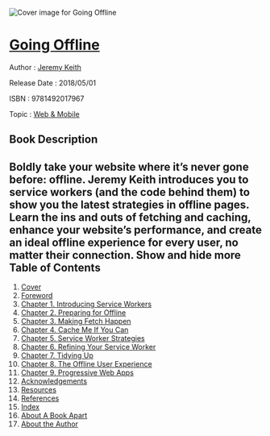 ![Cover image for Going Offline](https://imgdetail.ebookreading.net/cover/cover/web_mobile/EB9781492017967.jpg)

[Going Offline](https://ebookreading.net/view/book/Going+Offline-EB9781492017967_1.html "Going Offline")
====================================================================================================================

Author : [Jeremy Keith](https://ebookreading.net/search/author/Jeremy+Keith)

Release Date : 2018/05/01

ISBN : 9781492017967

Topic : [Web & Mobile](https://ebookreading.net/search/category/web-mobile)

Book Description
-----------------

 Boldly take your website where it’s never gone before: offline. Jeremy Keith introduces you to service workers (and the code behind them) to show you the latest strategies in offline pages. Learn the ins and outs of fetching and caching, enhance your website’s performance, and create an ideal offline experience for every user, no matter their connection.
        Show and hide more                
Table of Contents
-----------------

1. [Cover](https://ebookreading.net/view/book/Going+Offline-EB9781492017967_1.html)
1. [Foreword](https://ebookreading.net/view/book/Going+Offline-EB9781492017967_5.html)
1. [Chapter 1. Introducing Service Workers](https://ebookreading.net/view/book/Going+Offline-EB9781492017967_6.html)
1. [Chapter 2. Preparing for Offline](https://ebookreading.net/view/book/Going+Offline-EB9781492017967_7.html)
1. [Chapter 3. Making Fetch Happen](https://ebookreading.net/view/book/Going+Offline-EB9781492017967_8.html)
1. [Chapter 4. Cache Me If You Can](https://ebookreading.net/view/book/Going+Offline-EB9781492017967_9.html)
1. [Chapter 5. Service Worker Strategies](https://ebookreading.net/view/book/Going+Offline-EB9781492017967_10.html)
1. [Chapter 6. Refining Your Service Worker](https://ebookreading.net/view/book/Going+Offline-EB9781492017967_11.html)
1. [Chapter 7. Tidying Up](https://ebookreading.net/view/book/Going+Offline-EB9781492017967_12.html)
1. [Chapter 8. The Offline User Experience](https://ebookreading.net/view/book/Going+Offline-EB9781492017967_13.html)
1. [Chapter 9. Progressive Web Apps](https://ebookreading.net/view/book/Going+Offline-EB9781492017967_14.html)
1. [Acknowledgements](https://ebookreading.net/view/book/Going+Offline-EB9781492017967_15.html)
1. [Resources](https://ebookreading.net/view/book/Going+Offline-EB9781492017967_16.html)
1. [References](https://ebookreading.net/view/book/Going+Offline-EB9781492017967_17.html)
1. [Index](https://ebookreading.net/view/book/Going+Offline-EB9781492017967_18.html)
1. [About A Book Apart](https://ebookreading.net/view/book/Going+Offline-EB9781492017967_19.html)
1. [About the Author](https://ebookreading.net/view/book/Going+Offline-EB9781492017967_20.html)
